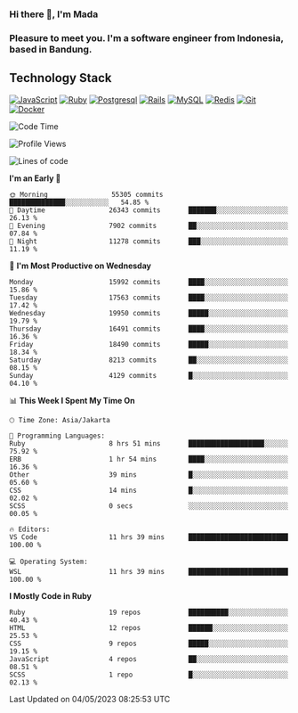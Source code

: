 ### Hi there 👋, I'm Mada
### Pleasure to meet you. I'm a software engineer from Indonesia, based in Bandung.

## Technology Stack

[![JavaScript](https://img.shields.io/badge/-JavaScript-%23F7DF1C?style=flat-square&logo=javascript&logoColor=000000&labelColor=%23F7DF1C&color=%23FFCE5A)](https://www.javascript.com/)
[![Ruby](https://img.shields.io/badge/Ruby-CC342D?style=flat-square&logo=ruby&logoColor=white)](https://www.ruby-lang.org/en/)
[![Postgresql](https://img.shields.io/badge/PostgreSQL-316192?style=flat-square&logo=postgresql&logoColor=ffffff)](https://www.postgresql.org/)
[![Rails](https://img.shields.io/badge/Ruby_on_Rails-CC0000?style=flat-square&logo=ruby-on-rails&logoColor=white)](https://rubyonrails.org/)
[![MySQL](https://img.shields.io/badge/-MySQL-4479A1?style=flat-square&logo=MySQL&logoColor=ffffff)](https://www.mysql.com/)
[![Redis](https://img.shields.io/badge/-Redis-DC382D?style=flat-square&logo=Redis&logoColor=ffffff)](https://redis.io/)
[![Git](https://img.shields.io/badge/-Git-%23F05032?style=flat-square&logo=git&logoColor=%23ffffff)](https://git-scm.com/)
[![Docker](https://img.shields.io/badge/-Docker-2496ED?style=flat-square&logo=docker&logoColor=ffffff)](https://www.docker.com/)
<!--
**madaarya/madaarya** is a ✨ _special_ ✨ repository because its `README.md` (this file) appears on your GitHub profile.

Here are some ideas to get you started:

- 🔭 I’m currently working on ...
- 🌱 I’m currently learning ...
- 👯 I’m looking to collaborate on ...
- 🤔 I’m looking for help with ...
- 💬 Ask me about ...
- 📫 How to reach me: ...
- 😄 Pronouns: ...
- ⚡ Fun fact: ...
-->
<!--START_SECTION:waka-->
![Code Time](http://img.shields.io/badge/Code%20Time-5%2C356%20hrs%2021%20mins-blue)

![Profile Views](http://img.shields.io/badge/Profile%20Views-0-blue)

![Lines of code](https://img.shields.io/badge/From%20Hello%20World%20I%27ve%20Written-38.4%20million%20lines%20of%20code-blue)

**I'm an Early 🐤** 

```text
🌞 Morning                55305 commits       ██████████████░░░░░░░░░░░   54.85 % 
🌆 Daytime                26343 commits       ███████░░░░░░░░░░░░░░░░░░   26.13 % 
🌃 Evening                7902 commits        ██░░░░░░░░░░░░░░░░░░░░░░░   07.84 % 
🌙 Night                  11278 commits       ███░░░░░░░░░░░░░░░░░░░░░░   11.19 % 
```
📅 **I'm Most Productive on Wednesday** 

```text
Monday                   15992 commits       ████░░░░░░░░░░░░░░░░░░░░░   15.86 % 
Tuesday                  17563 commits       ████░░░░░░░░░░░░░░░░░░░░░   17.42 % 
Wednesday                19950 commits       █████░░░░░░░░░░░░░░░░░░░░   19.79 % 
Thursday                 16491 commits       ████░░░░░░░░░░░░░░░░░░░░░   16.36 % 
Friday                   18490 commits       █████░░░░░░░░░░░░░░░░░░░░   18.34 % 
Saturday                 8213 commits        ██░░░░░░░░░░░░░░░░░░░░░░░   08.15 % 
Sunday                   4129 commits        █░░░░░░░░░░░░░░░░░░░░░░░░   04.10 % 
```


📊 **This Week I Spent My Time On** 

```text
🕑︎ Time Zone: Asia/Jakarta

💬 Programming Languages: 
Ruby                     8 hrs 51 mins       ███████████████████░░░░░░   75.92 % 
ERB                      1 hr 54 mins        ████░░░░░░░░░░░░░░░░░░░░░   16.36 % 
Other                    39 mins             █░░░░░░░░░░░░░░░░░░░░░░░░   05.60 % 
CSS                      14 mins             █░░░░░░░░░░░░░░░░░░░░░░░░   02.02 % 
SCSS                     0 secs              ░░░░░░░░░░░░░░░░░░░░░░░░░   00.05 % 

🔥 Editors: 
VS Code                  11 hrs 39 mins      █████████████████████████   100.00 % 

💻 Operating System: 
WSL                      11 hrs 39 mins      █████████████████████████   100.00 % 
```

**I Mostly Code in Ruby** 

```text
Ruby                     19 repos            ██████████░░░░░░░░░░░░░░░   40.43 % 
HTML                     12 repos            ██████░░░░░░░░░░░░░░░░░░░   25.53 % 
CSS                      9 repos             █████░░░░░░░░░░░░░░░░░░░░   19.15 % 
JavaScript               4 repos             ██░░░░░░░░░░░░░░░░░░░░░░░   08.51 % 
SCSS                     1 repo              █░░░░░░░░░░░░░░░░░░░░░░░░   02.13 % 
```




 Last Updated on 04/05/2023 08:25:53 UTC
<!--END_SECTION:waka-->
